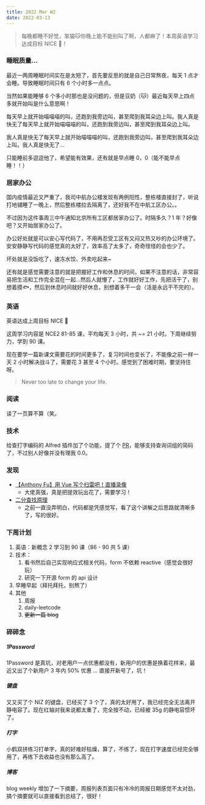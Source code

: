 ```yaml
---
title: 2022 Mar W2
date: 2022-03-13
---
```


> 每晚都睡不好觉，笨猫🐱你晚上能不能别叫了啊，人都麻了！本周英语学习达成目标 NICE 👏！

<!--more-->

### 睡眠质量...

最近一两周睡眠时间实在是太短了，首先要反思的就是自己日常熬夜，每天 1 点才会睡。导致睡眠时间只有 6 个小时多一点点。

当然如果能睡够 6 个多小时那也是没问题的，但是豆奶（🐱）最近每天早上四点多就开始叫是什么意思啊！

每天早上就开始喵喵喵的叫，还跑到我旁边叫，甚至爬到我耳朵边上叫。我人真是快无了每天早上就开始喵喵喵的叫，还跑到我旁边叫，甚至爬到我耳朵边上叫。

我人真是快无了每天早上就开始喵喵喵的叫，还跑到我旁边叫，甚至爬到我耳朵边上叫。我人真是快无了...

只能睡前多逗逗他了，希望能有效果，还有就是早点睡 0，0（能不能早点睡！！）

### 居家办公

国内疫情最近又严重了，我司中航办公楼发现有两例阳性，整栋楼直接封了，听说打地铺睡了一晚上，然后整栋楼拉去隔离了，还好我不在中航工区办公。。

不过因为这件事周三中午通知北京所有工区都居家办公了。时隔多久？1 年？好像吧？又开始居家办公了。

办公好处就是可以安心写代码了，不用再忍受工区有又闷又热又吵的办公环境了。 安安静静写代码的感觉真的太好了，效率高了太多了，奇奇怪怪的会也少了。

坏处就是没饭吃了，速冻水饺、外卖吃起来~

还有就是感觉需要注意的就是把握好工作和休息的时间，如果不注意的话，非常容易把生活和工作完全混在一起...然后人就懵了，工作就好好工作，先把活干了，别想着摸🐟，然后到休息时间就好好休息，别想着多干一会（活是永远干不完的）。

### 英语

英语达成上周目标 NICE 👏

这周学习内容是 NCE2 81-85 课，平均每天 3 小时，共 ~= 21 小时。下周继续努力，学到 90 课。

现在要学一篇新课文需要花的时间更多了，复习时间也变长了，不能像之前一样一天 2 小时解决战斗了，需要花 3 甚至 4 个小时。感觉到了困难时期，要坚持住呀。

> Never too late to change your life.

### 阅读

读了一页算不算（笑。

### 技术

给查打字编码的 Alfred 插件加了个功能，提了个 [PR](https://github.com/liubiantao/alfred-workflow-xhyx/pull/6)，能够支持查询词组的简码了，不过别人好像并没有理我 0.0。

### 发现

- [【Anthony Fu】用 Vue 写个扫雷吧！直播录像](https://www.bilibili.com/video/BV1ia411b7jY/)
  - 大佬真强，真是把提效玩出花了，需要学习！
- [二分查找原理](https://www.zhihu.com/question/36132386)
  - 之前一直没弄明白，代码都是凭感觉写，看了这个讲解之后思路就清晰多了，写的很好。


[//]: # (### 思考)


### 下周计划

1. 英语：新概念 2 学习到 90 课（86 - 90 共 5 课）
2. 技术：
   1. 看书然后自己实现响应式相关代码，form 不依赖 reactive（感觉会很好玩）
   2. 研究一下开源 form 的 api 设计
3. 早睡早起（拜托拜托，别熬了）
4. 其他
    1. 周报
    2. daily-leetcode
    3. ~~更新一篇 blog~~

### 碎碎念

##### 1Password
1Password 是真坑，对老用户一点优惠都没有，新用户的优惠是换着花样来，最近又出了个新用户 3 年内 50% 优惠 ... 直接开新号了，坑！

##### 键盘
又又买了个 NIZ 的键盘，已经买了 3 个了，真的太好用了，我已经完全无法离开静电容了。现在红轴对我来说都太重了，完全按不动，已经被 35g 的静电容惯坏了。

##### 打字
小鹤双拼练习打单字，真的好难好枯燥，算了，不练了，现在打字速度已经完全够用了，再练下去收益也没有那么高了。

##### 博客
blog weekly 增加了一下摘要，周报列表页面只有冷冷的周报日期感觉不太对劲，搞个摘要就可以直接看到总结了，很好！
